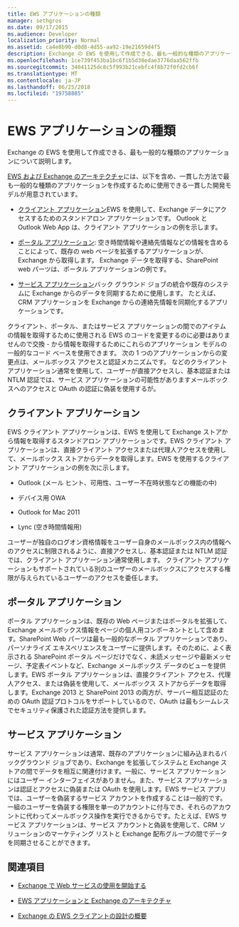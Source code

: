 ```yaml
---
title: EWS アプリケーションの種類
manager: sethgros
ms.date: 09/17/2015
ms.audience: Developer
localization_priority: Normal
ms.assetid: ca4e8b90-d0d8-4d55-aa92-19e21659d4f5
description: Exchange の EWS を使用して作成できる、最も一般的な種類のアプリケーションについて説明します。
ms.openlocfilehash: 1ce739f453ba1bc6f1b5d38edae3776daa562ffb
ms.sourcegitcommit: 34041125dc8c5f993b21cebfc4f8b72f0fd2cb6f
ms.translationtype: MT
ms.contentlocale: ja-JP
ms.lasthandoff: 06/25/2018
ms.locfileid: "19758885"
---
```

# <a name="ews-application-types"></a>EWS アプリケーションの種類

Exchange の EWS を使用して作成できる、最も一般的な種類のアプリケーションについて説明します。
  
[EWS および Exchange のアーキテクチャ](ews-applications-and-the-exchange-architecture.md)には、以下を含め、一貫した方法で最も一般的な種類のアプリケーションを作成するために使用できる一貫した開発モデルが用意されています。 
  
- [クライアント アプリケーション](#bk_clientapps)EWS を使用して、Exchange データにアクセスするためのスタンドアロン アプリケーションです。 Outlook と Outlook Web App は、クライアント アプリケーションの例を示します。 
    
- [ポータル アプリケーション](#bk_portalapps): 空き時間情報や連絡先情報などの情報を含めることによって、既存の web ページを拡張するアプリケーションが、Exchange から取得します。 Exchange データを取得する、SharePoint web パーツは、ポータル アプリケーションの例です。 
    
- [サービス アプリケーション](#bk_serviceapps)バック グラウンド ジョブの統合や既存のシステムに Exchange からのデータを同期するために使用します。 たとえば、CRM アプリケーションを Exchange からの連絡先情報を同期化するアプリケーションです。 
    
クライアント、ポータル、またはサービス アプリケーションの間でのアイテムの情報を取得するために使用される EWS のコードを変更するのに必要はありませんので交換 - から情報を取得するためにこれらのアプリケーション モデルの一般的なコード ベースを使用できます。 次の 1 つのアプリケーションからの変更点は、メールボックス アクセスと認証メカニズムです。 などのクライアント アプリケーション通常を使用して、ユーザーが直接アクセスし、基本認証または NTLM 認証では、サービス アプリケーションの可能性がありますメールボックスへのアクセスと OAuth の認証に偽装を使用するが。
  
## <a name="client-applications"></a>クライアント アプリケーション
<a name="bk_clientapps"> </a>

EWS クライアント アプリケーションは、EWS を使用して Exchange ストアから情報を取得するスタンドアロン アプリケーションです。EWS クライアント アプリケーションは、直接クライアント アクセスまたは代理人アクセスを使用して、メールボックス ストアからデータを取得します。EWS を使用するクライアント アプリケーションの例を次に示します。
  
- Outlook (メール ヒント、可用性、ユーザー不在時状態などの機能の中)
    
- デバイス用 OWA
    
- Outlook for Mac 2011
    
- Lync (空き時間情報用)
    
ユーザーが独自のログオン資格情報をユーザー自身のメールボックス内の情報へのアクセスに制限されるように、直接アクセスし、基本認証または NTLM 認証では、クライアント アプリケーション通常使用します。 クライアント アプリケーションもサポートされている別のユーザーのメールボックスにアクセスする権限が与えられているユーザーのアクセスを委任します。
  
## <a name="portal-applications"></a>ポータル アプリケーション
<a name="bk_portalapps"> </a>

ポータル アプリケーションは、既存の Web ページまたはポータルを拡張して、Exchange メールボックス情報をページの個人用コンポーネントとして含めます。SharePoint Web パーツは最も一般的なポータル アプリケーションであり、パーソナライズ エキスペリエンスをユーザーに提供します。そのために、よく表示される SharePoint ポータル ページだけでなく、未読メッセージや最新メッセージ、予定表イベントなど、Exchange メールボックス データのビューを提供します。EWS ポータル アプリケーションは、直接クライアント アクセス、代理人アクセス、または偽装を使用して、メールボックス ストアからデータを取得します。Exchange 2013 と SharePoint 2013 の両方が、サーバー相互認証のための OAuth 認証プロトコルをサポートしているので、OAuth は最もシームレスでセキュリティ保護された認証方法を提供します。
  
## <a name="service-applications"></a>サービス アプリケーション
<a name="bk_serviceapps"> </a>

サービス アプリケーションは通常、既存のアプリケーションに組み込まれるバックグラウンド ジョブであり、Exchange を拡張してシステムと Exchange ストアの間でデータを相互に関連付けます。一般に、サービス アプリケーションにはユーザー インターフェイスがありません。また、サービス アプリケーションは認証とアクセスに偽装または OAuth を使用します。EWS サービス アプリでは、ユーザーを偽装するサービス アカウントを作成することは一般的です。一組のユーザーを偽装する権限を単一のアカウントに付与でき、それらのアカウントに代わってメールボックス操作を実行できるからです。たとえば、EWS サービス アプリケーションは、サービス アカウントと偽装を使用して、CRM ソリューションのマーケティング リストと Exchange 配布グループの間でデータを同期させることができます。
  
## <a name="see-also"></a>関連項目


- [Exchange で Web サービスの使用を開始する](start-using-web-services-in-exchange.md)
    
- [EWS アプリケーションと Exchange のアーキテクチャ](ews-applications-and-the-exchange-architecture.md)
    
- [Exchange の EWS クライアントの設計の概要](ews-client-design-overview-for-exchange.md)
    

